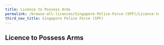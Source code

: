 ```yaml
---
title: Licence to Possess Arms
permalink: /browse-all-licences/Singapore-Police-Force-(SPF)/Licence-to-Possess-Arms
third_nav_title: Singapore Police Force (SPF)
---
```

## Licence to Possess Arms
